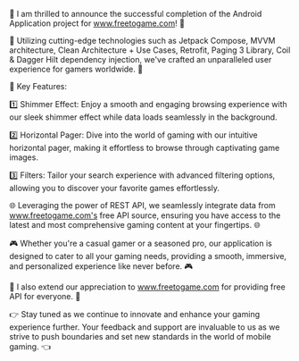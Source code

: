 🎉 I am thrilled to announce the successful completion of the Android Application project for www.freetogame.com! 🎉

🔧 Utilizing cutting-edge technologies such as Jetpack Compose, MVVM architecture, Clean Architecture + Use Cases, Retrofit, Paging 3 Library, Coil & Dagger Hilt dependency injection, we've crafted an unparalleled user experience for gamers worldwide. 🔧


🌟 Key Features:

1️⃣ Shimmer Effect: Enjoy a smooth and engaging browsing experience with our sleek shimmer effect while data loads seamlessly in the background.

2️⃣ Horizontal Pager: Dive into the world of gaming with our intuitive horizontal pager, making it effortless to browse through captivating game images.

3️⃣ Filters: Tailor your search experience with advanced filtering options, allowing you to discover your favorite games effortlessly.


🌐 Leveraging the power of REST API, we seamlessly integrate data from www.freetogame.com's free API source, ensuring you have access to the latest and most comprehensive gaming content at your fingertips. 🌐

🎮 Whether you're a casual gamer or a seasoned pro, our application is designed to cater to all your gaming needs, providing a smooth, immersive, and personalized experience like never before. 🎮

👏 I also extend our appreciation to www.freetogame.com for providing free API for everyone. 👏

👉 Stay tuned as we continue to innovate and enhance your gaming experience further. Your feedback and support are invaluable to us as we strive to push boundaries and set new standards in the world of mobile gaming. 👈

